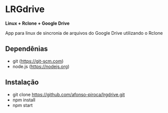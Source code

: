 # LRGdrive

**Linux + Rclone + Google Drive**

App para linux de sincronia de arquivos do Google Drive utilizando o Rclone 

## Dependênias

- git (https://git-scm.com)
- node.js (https://nodejs.org)

## Instalação

- git clone https://github.com/afonso-piroca/lrgdrive.git
- npm install
- npm start